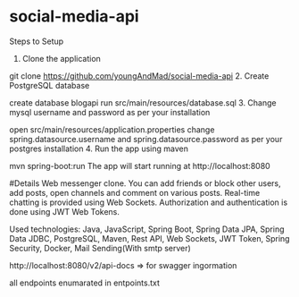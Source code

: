 # social-media-api

Steps to Setup
1. Clone the application

git clone https://github.com/youngAndMad/social-media-api
2. Create PostgreSQL database

create database blogapi
run src/main/resources/database.sql
3. Change mysql username and password as per your installation

open src/main/resources/application.properties
change spring.datasource.username and spring.datasource.password as per your postgres installation
4. Run the app using maven

mvn spring-boot:run
The app will start running at http://localhost:8080

#Details
Web messenger clone. You can add friends or block other users, add
posts, open channels and comment on various posts. Real-time chatting
is provided using Web Sockets. Authorization and authentication is done using JWT Web Tokens. 

Used technologies: Java, JavaScript, Spring Boot, Spring Data JPA, Spring Data JDBC, PostgreSQL, Maven, Rest API, Web Sockets, JWT
Token, Spring Security, Docker, Mail Sending(With smtp server)

http://localhost:8080/v2/api-docs => for swagger ingormation


all endpoints enumarated in entpoints.txt
